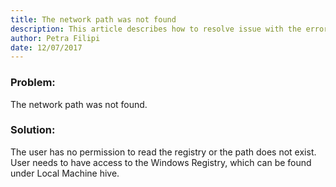 ```yaml
---
title: The network path was not found
description: This article describes how to resolve issue with the error message Network path was not found.
author: Petra Filipi
date: 12/07/2017
---
```


### Problem:
The network path was not found.

### Solution:
The user has no permission to read the registry or the path does not exist. User needs to have access to the Windows Registry, which can be found under Local Machine hive.